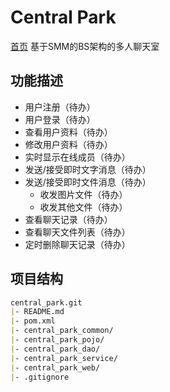 # Central Park

[首页](https://132.232.213.145:8080) 基于SMM的BS架构的多人聊天室

## 功能描述
- 用户注册（待办）
- 用户登录（待办）
- 查看用户资料（待办）
- 修改用户资料（待办）
- 实时显示在线成员（待办）
- 发送/接受即时文字消息（待办）
- 发送/接受即时文件消息（待办）
    - 收发图片文件（待办）
    - 收发其他文件（待办）
- 查看聊天记录（待办）
- 查看聊天文件列表（待办）
- 定时删除聊天记录（待办）


## 项目结构
```markdown
central_park.git
|- README.md
|- pom.xml
|- central_park_common/
|- central_park_pojo/
|- central_park_dao/
|- central_park_service/
|- central_park_web/
|- .gitignore
```